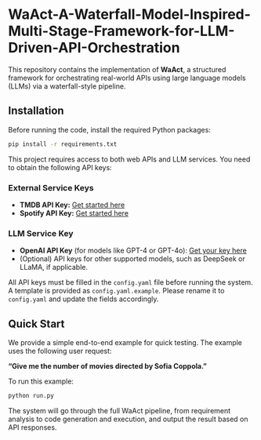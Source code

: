 # WaAct-A-Waterfall-Model-Inspired-Multi-Stage-Framework-for-LLM-Driven-API-Orchestration

This repository contains the implementation of **WaAct**, a structured framework for orchestrating real-world APIs using large language models (LLMs) via a waterfall-style pipeline.

## Installation

Before running the code, install the required Python packages:

```bash
pip install -r requirements.txt
```

This project requires access to both web APIs and LLM services. You need to obtain the following API keys:

### External Service Keys

- **TMDB API Key:** [Get started here](https://developer.themoviedb.org/docs/getting-started)
- **Spotify API Key:** [Get started here](https://developer.spotify.com/documentation/web-api)

### LLM Service Key

- **OpenAI API Key** (for models like GPT-4 or GPT-4o): [Get your key here](https://platform.openai.com/account/api-keys)
- (Optional) API keys for other supported models, such as DeepSeek or LLaMA, if applicable.

All API keys must be filled in the `config.yaml` file before running the system. A template is provided as `config.yaml.example`. Please rename it to `config.yaml` and update the fields accordingly.

## Quick Start

We provide a simple end-to-end example for quick testing. The example uses the following user request:

**“Give me the number of movies directed by Sofia Coppola.”**

To run this example:

```bash
python run.py
```

The system will go through the full WaAct pipeline, from requirement analysis to code generation and execution, and output the result based on API responses.